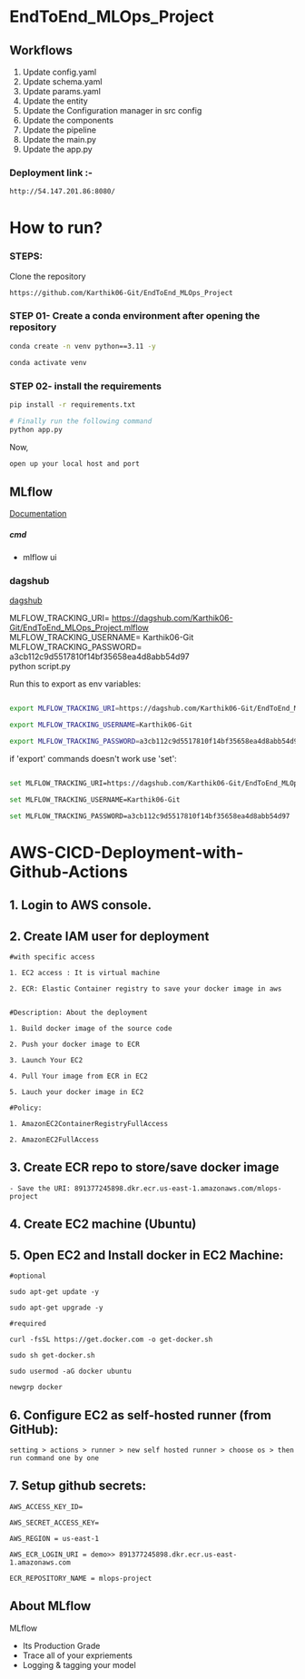 # EndToEnd_MLOps_Project


## Workflows

1. Update config.yaml
2. Update schema.yaml
3. Update params.yaml
4. Update the entity
5. Update the Configuration manager in src config
6. Update the components
7. Update the pipeline
8. Update the main.py
9. Update the app.py



### Deployment link :-

```bash
http://54.147.201.86:8080/
```




# How to run?
### STEPS:

Clone the repository

```bash
https://github.com/Karthik06-Git/EndToEnd_MLOps_Project
```
### STEP 01- Create a conda environment after opening the repository

```bash
conda create -n venv python==3.11 -y
```

```bash
conda activate venv
```


### STEP 02- install the requirements
```bash
pip install -r requirements.txt
```


```bash
# Finally run the following command
python app.py
```

Now,
```bash
open up your local host and port
```



## MLflow

[Documentation](https://mlflow.org/docs/latest/index.html)


##### cmd
- mlflow ui

### dagshub
[dagshub](https://dagshub.com/)


MLFLOW_TRACKING_URI= https://dagshub.com/Karthik06-Git/EndToEnd_MLOps_Project.mlflow \
MLFLOW_TRACKING_USERNAME= Karthik06-Git  \
MLFLOW_TRACKING_PASSWORD= a3cb112c9d5517810f14bf35658ea4d8abb54d97 \
python script.py

Run this to export as env variables:

```bash

export MLFLOW_TRACKING_URI=https://dagshub.com/Karthik06-Git/EndToEnd_MLOps_Project.mlflow

export MLFLOW_TRACKING_USERNAME=Karthik06-Git

export MLFLOW_TRACKING_PASSWORD=a3cb112c9d5517810f14bf35658ea4d8abb54d97

```

if 'export' commands doesn't work use 'set':

```bash

set MLFLOW_TRACKING_URI=https://dagshub.com/Karthik06-Git/EndToEnd_MLOps_Project.mlflow

set MLFLOW_TRACKING_USERNAME=Karthik06-Git

set MLFLOW_TRACKING_PASSWORD=a3cb112c9d5517810f14bf35658ea4d8abb54d97

```




# AWS-CICD-Deployment-with-Github-Actions

## 1. Login to AWS console.

## 2. Create IAM user for deployment

	#with specific access

	1. EC2 access : It is virtual machine

	2. ECR: Elastic Container registry to save your docker image in aws


	#Description: About the deployment

	1. Build docker image of the source code

	2. Push your docker image to ECR

	3. Launch Your EC2 

	4. Pull Your image from ECR in EC2

	5. Lauch your docker image in EC2

	#Policy:

	1. AmazonEC2ContainerRegistryFullAccess

	2. AmazonEC2FullAccess

	
## 3. Create ECR repo to store/save docker image
    - Save the URI: 891377245898.dkr.ecr.us-east-1.amazonaws.com/mlops-project

	
## 4. Create EC2 machine (Ubuntu) 

## 5. Open EC2 and Install docker in EC2 Machine:
	
	
	#optional

	sudo apt-get update -y

	sudo apt-get upgrade -y
	
	#required

	curl -fsSL https://get.docker.com -o get-docker.sh

	sudo sh get-docker.sh

	sudo usermod -aG docker ubuntu

	newgrp docker
	
## 6. Configure EC2 as self-hosted runner (from GitHub):
    setting > actions > runner > new self hosted runner > choose os > then run command one by one


## 7. Setup github secrets:

    AWS_ACCESS_KEY_ID=

    AWS_SECRET_ACCESS_KEY=

    AWS_REGION = us-east-1

    AWS_ECR_LOGIN_URI = demo>> 891377245898.dkr.ecr.us-east-1.amazonaws.com

    ECR_REPOSITORY_NAME = mlops-project






## About MLflow 
MLflow

 - Its Production Grade
 - Trace all of your expriements
 - Logging & tagging your model


